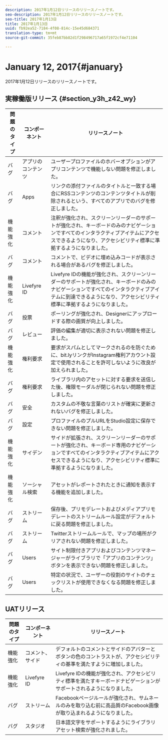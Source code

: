 ```yaml
---
description: 2017年1月12日リリースのリリースノートです。
seo-description: 2017年1月12日リリースのリリースノートです。
seo-title: 2017年1月13日
title: 2017年1月13日
uuid: fb92ea52-7184-4f08-814c-15e45d684371
translation-type: tm+mt
source-git-commit: 35feb87bb82d1f298496717a65f1972cf4e71104

---
```



# January 12, 2017{#january}

2017年1月12日リリースのリリースノートです。

## 実稼働版リリース {#section_y3h_z42_wy}

| 問題のタイプ | コンポーネント | リリースノート |
|--- |--- |--- |
| バグ | アプリのコンテンツ | ユーザープロファイルのホバーオプションがアプリコンテンツで機能しない問題を修正しました。 |
| バグ | Apps | リンクの添付ファイルのタイトルと一致する場合にRSSコンテンツのコンテンツタイトルが削除されるという、すべてのアプリでのバグを修正しました。 |
| 機能強化 | コメント | 注釈が強化され、スクリーンリーダーのサポートが強化され、キーボードのみのナビゲーションですべてのインタラクティブアイテムにアクセスできるようになり、アクセシビリティ標準に準拠するようになりました。 |
| バグ | コメント | コメントで、ビデオに埋め込みコードが表示される場合があるバグを修正しました。 |
| 機能強化 | Livefyre ID | Livefyre IDの機能が強化され、スクリーンリーダーのサポートが強化され、キーボードのみのナビゲーションですべてのインタラクティブアイテムに到達できるようになり、アクセシビリティ標準に準拠するようになりました。 |
| バグ | 投票 | ポーリングが強化され、Designerにアップロードする際の画質が向上しました。 |
| バグ | レビュー | 評価の編集が適切に表示されない問題を修正しました。 |
| 機能強化 | 権利要求 | 要求がスパムとしてマークされるのを防ぐために、bit.lyリンクがInstagram権利アカウント設定で使用されることを許可しないように改良が加えられました。 |
| バグ | 権利要求 | ライブラリ内のアセットに対する要求を送信した後、権限モーダルが閉じられない問題を修正しました。 |
| バグ | 安全 | カスタムの不敬な言葉のリストが確実に更新されないバグを修正しました。 |
| バグ | 設定 | プロファイルのプルURLをStudio設定に保存できない問題を修正しました。 |
| 機能強化 | サイデン | サイドが拡張され、スクリーンリーダーのサポートが強化され、キーボード専用のナビゲーションですべてのインタラクティブアイテムにアクセスできるようになり、アクセシビリティ標準に準拠するようになりました。 |
| 機能強化 | ソーシャル検索 | アセットがレポートされたときに通知を表示する機能を追加しました。 |
| バグ | ストリーム | 保存後、プリモデレートおよびメディアプリモデレートのストリームルール設定がデフォルトに戻る問題を修正しました。 |
| バグ | ストリーム | Twitterストリームルールで、マップの場所がクリアされない問題を修正しました。 |
| バグ | Users | サイト制限付きアプリおよびコンテンツマネージャーがライブラリで「アプリのコンテンツ」ボタンを表示できない問題を修正しました。 |
| バグ | Users | 特定の状況で、ユーザーの役割のサイトのチェックリストが使用できなくなる問題を修正しました。 |


## UATリリース

| 問題のタイプ | コンポーネント | リリースノート |
|--- |--- |--- |
| 機能強化 | コメント、サイド | デフォルトのコメントとサイドのアバターとボタンの色のコントラストが、アクセシビリティの基準を満たすように増加しました。 |
| 機能強化 | Livefyre ID | Livefyre IDの機能が強化され、アクセシビリティ標準を満たすキーボードナビゲーションがサポートされるようになりました。 |
| バグ | ストリーム | Facebookページルールが強化され、サムネールのみを取り込む前に高品質のFacebook画像が取り込まれるようになりました。 |
| バグ | スタジオ | 日本語文字をサポートするようにライブラリアセット検索が強化されました。 |

